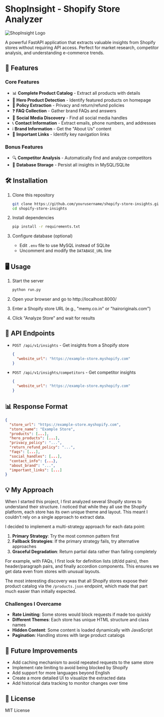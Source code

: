 # ShopInsight - Shopify Store Analyzer

![ShopInsight Logo](https://img.shields.io/badge/ShopInsight-Shopify%20Analyzer-5d4fff?style=for-the-badge)

A powerful FastAPI application that extracts valuable insights from Shopify stores without requiring API access. Perfect for market research, competitor analysis, and understanding e-commerce trends.

## 🚀 Features

### Core Features
- 📊 **Complete Product Catalog** - Extract all products with details
- 🌟 **Hero Product Detection** - Identify featured products on homepage
- 📜 **Policy Extraction** - Privacy and return/refund policies
- ❓ **FAQ Collection** - Gather brand FAQs and answers
- 📱 **Social Media Discovery** - Find all social media handles
- 📞 **Contact Information** - Extract emails, phone numbers, and addresses
- ℹ️ **Brand Information** - Get the "About Us" content
- 🔗 **Important Links** - Identify key navigation links

### Bonus Features
- 🔍 **Competitor Analysis** - Automatically find and analyze competitors
- 💾 **Database Storage** - Persist all insights in MySQL/SQLite

## 🛠️ Installation

1. Clone this repository
   ```bash
   git clone https://github.com/yourusername/shopify-store-insights.git
   cd shopify-store-insights
   ```

2. Install dependencies
   ```bash
   pip install -r requirements.txt
   ```

3. Configure database (optional)
   - Edit `.env` file to use MySQL instead of SQLite
   - Uncomment and modify the `DATABASE_URL` line

## 🖥️ Usage

1. Start the server
   ```bash
   python run.py
   ```

2. Open your browser and go to http://localhost:8000/

3. Enter a Shopify store URL (e.g., "memy.co.in" or "hairoriginals.com")

4. Click "Analyze Store" and wait for results

## 🔌 API Endpoints

- `POST /api/v1/insights` - Get insights from a Shopify store
  ```json
  {
    "website_url": "https://example-store.myshopify.com"
  }
  ```

- `POST /api/v1/insights/competitors` - Get competitor insights
  ```json
  {
    "website_url": "https://example-store.myshopify.com"
  }
  ```

## 📊 Response Format

```json
{
  "store_url": "https://example-store.myshopify.com",
  "store_name": "Example Store",
  "products": [...],
  "hero_products": [...],
  "privacy_policy": "...",
  "return_refund_policy": "...",
  "faqs": [...],
  "social_handles": [...],
  "contact_info": {...},
  "about_brand": "...",
  "important_links": [...]
}
```

## 💡 My Approach

When I started this project, I first analyzed several Shopify stores to understand their structure. I noticed that while they all use the Shopify platform, each store has its own unique theme and layout. This meant I couldn't rely on a single approach to extract data.

I decided to implement a multi-strategy approach for each data point:

1. **Primary Strategy**: Try the most common pattern first
2. **Fallback Strategies**: If the primary strategy fails, try alternative approaches
3. **Graceful Degradation**: Return partial data rather than failing completely

For example, with FAQs, I first look for definition lists (dt/dd pairs), then header/paragraph pairs, and finally accordion components. This ensures we get data even from stores with unusual layouts.

The most interesting discovery was that all Shopify stores expose their product catalog via the `/products.json` endpoint, which made that part much easier than initially expected.

### Challenges I Overcame

- **Rate Limiting**: Some stores would block requests if made too quickly
- **Different Themes**: Each store has unique HTML structure and class names
- **Hidden Content**: Some content is loaded dynamically with JavaScript
- **Pagination**: Handling stores with large product catalogs

## 📝 Future Improvements

- Add caching mechanism to avoid repeated requests to the same store
- Implement rate limiting to avoid being blocked by Shopify
- Add support for more languages beyond English
- Create a more detailed UI to visualize the extracted data
- Add historical data tracking to monitor changes over time

## 📄 License

MIT License